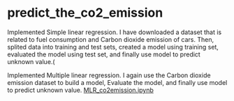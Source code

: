 # predict_the_co2_emission

Implemented Simple linear regression. I have downloaded a dataset that is related to fuel consumption and Carbon dioxide emission of cars. Then, splited data into training and test sets, created a model using training set, evaluated the model using test set, and finally use model to predict unknown value.(


Implemented Multiple linear regression. I again use the Carbon dioxide emission dataset to build a model, Evaluate the model, and finally use model to predict unknown value. [MLR_co2emission.ipynb](https://github.com/dharmendra7/predict_the_co2_emission/blob/main/MLR_co2emission.ipynb)
